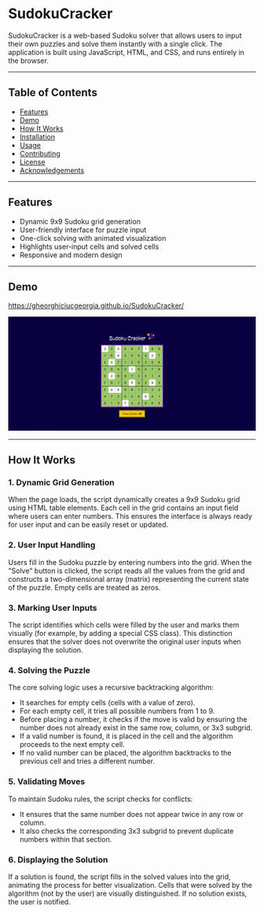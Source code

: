 # SudokuCracker

SudokuCracker is a web-based Sudoku solver that allows users to input their own puzzles and solve them instantly with a single click. The application is built using JavaScript, HTML, and CSS, and runs entirely in the browser.

---

## Table of Contents

- [Features](#features)
- [Demo](#demo)
- [How It Works](#how-it-works)
- [Installation](#installation)
- [Usage](#usage)
- [Contributing](#contributing)
- [License](#license)
- [Acknowledgements](#acknowledgements)

---

## Features

- Dynamic 9x9 Sudoku grid generation
- User-friendly interface for puzzle input
- One-click solving with animated visualization
- Highlights user-input cells and solved cells
- Responsive and modern design

---

## Demo

https://gheorghiciucgeorgia.github.io/SudokuCracker/

![Preview of SudokuCracker](preview.png)

---

## How It Works

### 1. Dynamic Grid Generation

When the page loads, the script dynamically creates a 9x9 Sudoku grid using HTML table elements. Each cell in the grid contains an input field where users can enter numbers. This ensures the interface is always ready for user input and can be easily reset or updated.

### 2. User Input Handling

Users fill in the Sudoku puzzle by entering numbers into the grid. When the "Solve" button is clicked, the script reads all the values from the grid and constructs a two-dimensional array (matrix) representing the current state of the puzzle. Empty cells are treated as zeros.

### 3. Marking User Inputs

The script identifies which cells were filled by the user and marks them visually (for example, by adding a special CSS class). This distinction ensures that the solver does not overwrite the original user inputs when displaying the solution.

### 4. Solving the Puzzle

The core solving logic uses a recursive backtracking algorithm:
- It searches for empty cells (cells with a value of zero).
- For each empty cell, it tries all possible numbers from 1 to 9.
- Before placing a number, it checks if the move is valid by ensuring the number does not already exist in the same row, column, or 3x3 subgrid.
- If a valid number is found, it is placed in the cell and the algorithm proceeds to the next empty cell.
- If no valid number can be placed, the algorithm backtracks to the previous cell and tries a different number.

### 5. Validating Moves

To maintain Sudoku rules, the script checks for conflicts:
- It ensures that the same number does not appear twice in any row or column.
- It also checks the corresponding 3x3 subgrid to prevent duplicate numbers within that section.

### 6. Displaying the Solution

If a solution is found, the script fills in the solved values into the grid, animating the process for better visualization. Cells that were solved by the algorithm (not by the user) are visually distinguished. If no solution exists, the user is notified.
